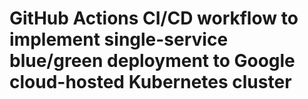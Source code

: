 #  GitHub Actions CI/CD workflow to implement single-service blue/green deployment to Google cloud-hosted Kubernetes cluster
